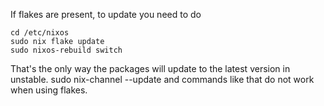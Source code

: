 If flakes are present, to update you need to do
```
cd /etc/nixos
sudo nix flake update
sudo nixos-rebuild switch
```

That's the only way the packages will update to the latest version in unstable. sudo nix-channel --update and commands like that do not work when using flakes.
